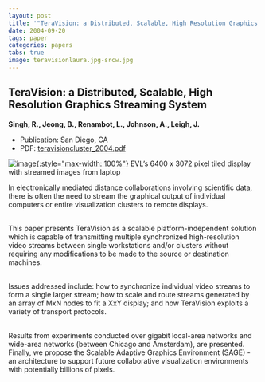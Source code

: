 ```yaml
---
layout: post
title: '"TeraVision: a Distributed, Scalable, High Resolution Graphics Streaming System"'
date: 2004-09-20
tags: paper
categories: papers
tabs: true
image: teravisionlaura.jpg-srcw.jpg
---
```


## TeraVision: a Distributed, Scalable, High Resolution Graphics Streaming System
**Singh, R., Jeong, B., Renambot, L., Johnson, A., Leigh, J.**
- Publication: San Diego, CA
- PDF: [teravisioncluster_2004.pdf](/documents/teravisioncluster_2004.pdf)


[![image](https://www.evl.uic.edu/output/originals/teravisionlaura.jpg-srcw.jpg){:style="max-width: 100%"}](https://www.evl.uic.edu/output/originals/teravisionlaura.jpg-srcw.jpg)
EVL&rsquo;s 6400 x 3072 pixel tiled display with streamed images from laptop

In electronically mediated distance collaborations involving scientific data, there is often the need to stream the graphical output of individual computers or entire visualization clusters to remote displays.<br><br>

This paper presents TeraVision as a scalable platform-independent solution which is capable of transmitting multiple synchronized high-resolution video streams between single workstations and/or clusters without requiring any modifications to be made to the source or destination machines.<br><br>

Issues addressed include: how to synchronize individual video streams to form a single larger stream; how to scale and route streams generated by an array of MxN nodes to fit a XxY display; and how TeraVision exploits a variety of transport protocols.<br><br>

Results from experiments conducted over gigabit local-area networks and wide-area networks (between Chicago and Amsterdam), are presented. Finally, we propose the Scalable Adaptive Graphics Environment (SAGE) - an architecture to support future collaborative visualization environments with potentially billions of pixels.